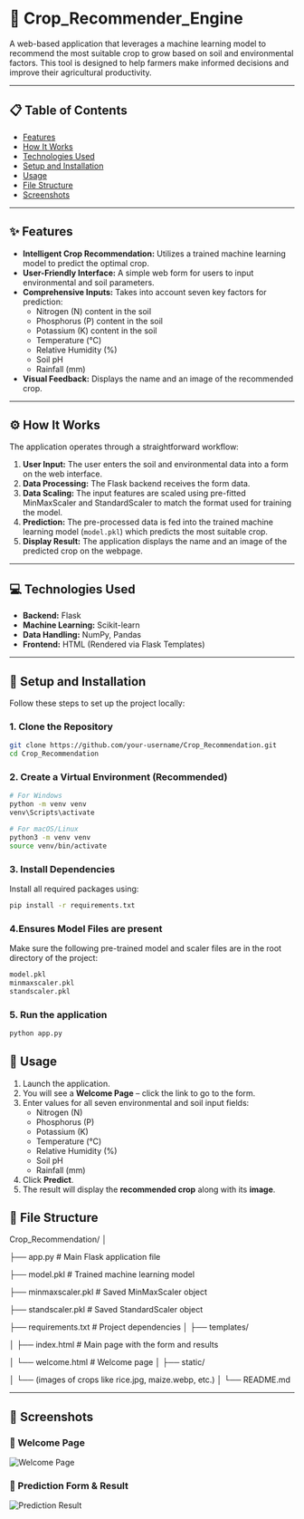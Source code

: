 #  🌾 Crop_Recommender_Engine


A web-based application that leverages a machine learning model to recommend the most suitable crop to grow based on soil and environmental factors. This tool is designed to help farmers make informed decisions and improve their agricultural productivity.  

---

## 📋 Table of Contents  
- [Features](#-features)  
- [How It Works](#%EF%B8%8F-how-it-works)  
- [Technologies Used](#-technologies-used)  
- [Setup and Installation](#-setup-and-installation)  
- [Usage](#-usage)  
- [File Structure](#-file-structure)  
- [Screenshots](#-screenshots)  

---

## ✨ Features  
- **Intelligent Crop Recommendation:** Utilizes a trained machine learning model to predict the optimal crop.  
- **User-Friendly Interface:** A simple web form for users to input environmental and soil parameters.  
- **Comprehensive Inputs:** Takes into account seven key factors for prediction:  
  - Nitrogen (N) content in the soil  
  - Phosphorus (P) content in the soil  
  - Potassium (K) content in the soil  
  - Temperature (°C)  
  - Relative Humidity (%)  
  - Soil pH  
  - Rainfall (mm)  
- **Visual Feedback:** Displays the name and an image of the recommended crop.  

---

## ⚙️ How It Works  
The application operates through a straightforward workflow:  

1. **User Input:** The user enters the soil and environmental data into a form on the web interface.  
2. **Data Processing:** The Flask backend receives the form data.  
3. **Data Scaling:** The input features are scaled using pre-fitted MinMaxScaler and StandardScaler to match the format used for training the model.  
4. **Prediction:** The pre-processed data is fed into the trained machine learning model (`model.pkl`) which predicts the most suitable crop.  
5. **Display Result:** The application displays the name and an image of the predicted crop on the webpage.  

---

## 💻 Technologies Used  
- **Backend:** Flask  
- **Machine Learning:** Scikit-learn  
- **Data Handling:** NumPy, Pandas  
- **Frontend:** HTML (Rendered via Flask Templates)  

---

## 🚀 Setup and Installation  

Follow these steps to set up the project locally:  

### 1. Clone the Repository  
```bash
git clone https://github.com/your-username/Crop_Recommendation.git
cd Crop_Recommendation
```


### 2. Create a Virtual Environment (Recommended)  
```bash
# For Windows
python -m venv venv
venv\Scripts\activate 

# For macOS/Linux
python3 -m venv venv
source venv/bin/activate
```


### 3. Install Dependencies  
Install all required packages using:  
```bash
pip install -r requirements.txt
```


### 4.Ensures Model Files are present

Make sure the following pre-trained model and scaler files are in the root directory of the project:
```bash
model.pkl
minmaxscaler.pkl
standscaler.pkl 
```

### 5. Run the application
```bash
python app.py
```


## 📖 Usage  

1. Launch the application.  
2. You will see a **Welcome Page** – click the link to go to the form.  
3. Enter values for all seven environmental and soil input fields:  
   - Nitrogen (N)  
   - Phosphorus (P)  
   - Potassium (K)  
   - Temperature (°C)  
   - Relative Humidity (%)  
   - Soil pH  
   - Rainfall (mm)  
4. Click **Predict**.  
5. The result will display the **recommended crop** along with its **image**.  


## 📁 File Structure  

Crop_Recommendation/
│

├── app.py # Main Flask application file

├── model.pkl # Trained machine learning model

├── minmaxscaler.pkl # Saved MinMaxScaler object

├── standscaler.pkl # Saved StandardScaler object

├── requirements.txt # Project dependencies
│
├── templates/

│ ├── index.html # Main page with the form and results

│ └── welcome.html # Welcome page
│
├── static/

│ └── (images of crops like rice.jpg, maize.webp, etc.)
│
└── README.md


---

## 📸 Screenshots  

### 🌱 Welcome Page  
![Welcome Page]([static/screenshots/welcome.png](https://github.com/komal-sharma19/Crop_Recommendation_Engine/blob/main/Welcome.png?raw=true))  

### 🌾 Prediction Form & Result  
![Prediction Result](static/screenshots/result.png)  
